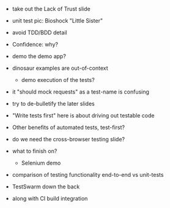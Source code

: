 - take out the Lack of Trust slide

- unit test pic: Bioshock "Little Sister"

- avoid TDD/BDD detail

- Confidence: why?

- demo the demo app?
- dinosaur examples are out-of-context
  - demo execution of the tests?

- it "should mock requests" as a test-name is confusing
- try to de-bulletify the later slides

- "Write tests first" here is about driving out testable code

- Other benefits of automated tests, test-first?

- do we need the cross-browser testing slide?

- what to finish on?
  - Selenium demo
  
- comparison of testing functionality end-to-end vs unit-tests

- TestSwarm down the back
- along with CI build integration
